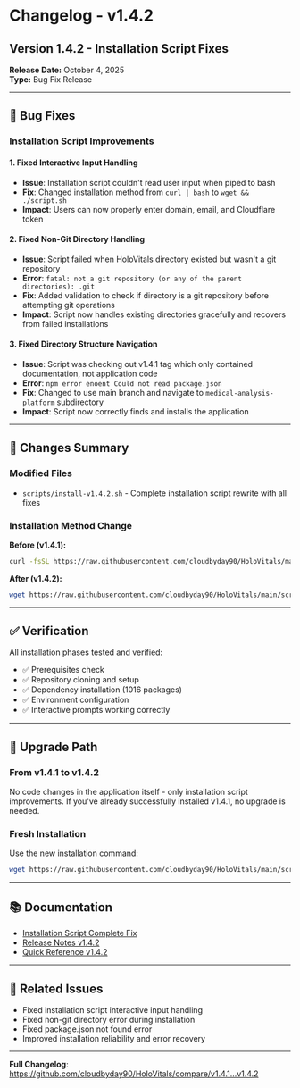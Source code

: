 # Changelog - v1.4.2

## Version 1.4.2 - Installation Script Fixes
**Release Date:** October 4, 2025  
**Type:** Bug Fix Release

---

## 🐛 Bug Fixes

### Installation Script Improvements

#### 1. Fixed Interactive Input Handling
- **Issue**: Installation script couldn't read user input when piped to bash
- **Fix**: Changed installation method from `curl | bash` to `wget && ./script.sh`
- **Impact**: Users can now properly enter domain, email, and Cloudflare token

#### 2. Fixed Non-Git Directory Handling
- **Issue**: Script failed when HoloVitals directory existed but wasn't a git repository
- **Error**: `fatal: not a git repository (or any of the parent directories): .git`
- **Fix**: Added validation to check if directory is a git repository before attempting git operations
- **Impact**: Script now handles existing directories gracefully and recovers from failed installations

#### 3. Fixed Directory Structure Navigation
- **Issue**: Script was checking out v1.4.1 tag which only contained documentation, not application code
- **Error**: `npm error enoent Could not read package.json`
- **Fix**: Changed to use main branch and navigate to `medical-analysis-platform` subdirectory
- **Impact**: Script now correctly finds and installs the application

---

## 📝 Changes Summary

### Modified Files
- `scripts/install-v1.4.2.sh` - Complete installation script rewrite with all fixes

### Installation Method Change
**Before (v1.4.1):**
```bash
curl -fsSL https://raw.githubusercontent.com/cloudbyday90/HoloVitals/main/scripts/install-v1.4.1.sh | bash
```

**After (v1.4.2):**
```bash
wget https://raw.githubusercontent.com/cloudbyday90/HoloVitals/main/scripts/install-v1.4.2.sh && chmod +x install-v1.4.2.sh && ./install-v1.4.2.sh
```

---

## ✅ Verification

All installation phases tested and verified:
- ✅ Prerequisites check
- ✅ Repository cloning and setup
- ✅ Dependency installation (1016 packages)
- ✅ Environment configuration
- ✅ Interactive prompts working correctly

---

## 🔄 Upgrade Path

### From v1.4.1 to v1.4.2
No code changes in the application itself - only installation script improvements. If you've already successfully installed v1.4.1, no upgrade is needed.

### Fresh Installation
Use the new installation command:
```bash
wget https://raw.githubusercontent.com/cloudbyday90/HoloVitals/main/scripts/install-v1.4.2.sh && chmod +x install-v1.4.2.sh && ./install-v1.4.2.sh
```

---

## 📚 Documentation

- [Installation Script Complete Fix](INSTALLATION_SCRIPT_COMPLETE_FIX.md)
- [Release Notes v1.4.2](RELEASE_NOTES_V1.4.2.md)
- [Quick Reference v1.4.2](V1.4.2_QUICK_REFERENCE.md)

---

## 🔗 Related Issues

- Fixed installation script interactive input handling
- Fixed non-git directory error during installation
- Fixed package.json not found error
- Improved installation reliability and error recovery

---

**Full Changelog**: https://github.com/cloudbyday90/HoloVitals/compare/v1.4.1...v1.4.2